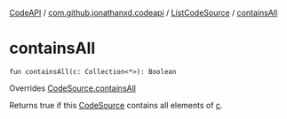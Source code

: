 [CodeAPI](../../index.md) / [com.github.jonathanxd.codeapi](../index.md) / [ListCodeSource](index.md) / [containsAll](.)

# containsAll

`fun containsAll(c: Collection<*>): Boolean`

Overrides [CodeSource.containsAll](../-code-source/contains-all.md)

Returns true if this [CodeSource](../-code-source/index.md) contains all elements of [c](contains-all.md#com.github.jonathanxd.codeapi.ListCodeSource$containsAll(kotlin.collections.Collection((kotlin.Any)))/c).

